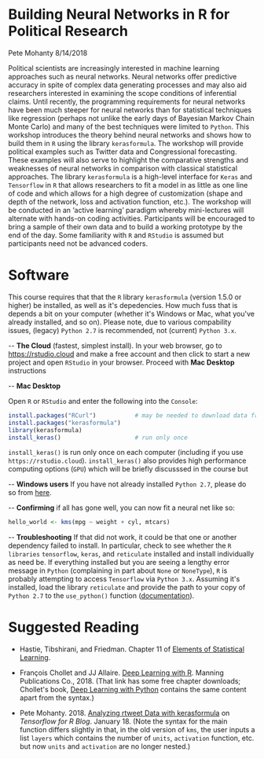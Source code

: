 Building Neural Networks in R for Political Research
================
Pete Mohanty
8/14/2018

Political scientists are increasingly interested in machine learning approaches such as neural networks. Neural networks offer predictive accuracy in spite of complex data generating processes and may also aid researchers interested in examining the scope conditions of inferential claims. Until recently, the programming requirements for neural networks have been much steeper for neural networks than for statistical techniques like regression (perhaps not unlike the early days of Bayesian Markov Chain Monte Carlo) and many of the best techniques were limited to `Python`. This workshop introduces the theory behind neural networks and shows how to build them in `R` using the library `kerasformula`. The workshop will provide political examples such as Twitter data and Congressional forecasting. These examples will also serve to highlight the comparative strengths and weaknesses of neural networks in comparison with classical statistical approaches. The library `kerasformula` is a high-level interface for `Keras` and `Tensorflow` in `R` that allows researchers to fit a model in as little as one line of code and which allows for a high degree of customization (shape and depth of the network, loss and activation function, etc.). The workshop will be conducted in an ‘active learning’ paradigm whereby mini-lectures will alternate with hands-on coding activities. Participants will be encouraged to bring a sample of their own data and to build a working prototype by the end of the day. Some familiarity with `R` and `RStudio` is assumed but participants need not be advanced coders.

Software
========

This course requires that that the `R` library `kerasformula` (version 1.5.0 or higher) be installed, as well as it's depedencies. How much fuss that is depends a bit on your computer (whether it's Windows or Mac, what you've already installed, and so on). Please note, due to various compability issues, (legacy) `Python 2.7` is recommended, not (current) `Python 3.x`.

-- **The Cloud** (fastest, simplest install). In your web browser, go to <https://rstudio.cloud> and make a free account and then click to start a new project and open `RStudio` in your browser. Proceed with **Mac Desktop** instructions

-- **Mac Desktop**

Open `R` or `RStudio` and enter the following into the `Console`:

``` r
install.packages("RCurl")           # may be needed to download data from GitHub
install.packages("kerasformula")
library(kerasformula)
install_keras()                     # run only once
```

`install_keras()` is run only once on each computer (including if you use `https://rstudio.cloud`). `install_keras()` also provides high performance computing options (`GPU`) which will be briefly discusssed in the course but

-- **Windows users** If you have not already installed `Python 2.7`, please do so from [here](https://www.python.org/downloads/).

-- **Confirming** if all has gone well, you can now fit a neural net like so:

``` r
hello_world <- kms(mpg ~ weight + cyl, mtcars)
```

-- **Troubleshooting** If that did not work, it could be that one or another dependency failed to install. In particular, check to see whether the `R` `libraries` `tensorflow`, `keras`, and `reticulate` installed and install individually as need be. If everything installed but you are seeing a lengthy error message in `Python` (complaining in part about `None` or `NoneType`), `R` is probably attempting to access `Tensorflow` via `Python 3.x`. Assuming it's installed, load the library `reticulate` and provide the path to your copy of `Python 2.7` to the `use_python()` function ([documentation](https://rstudio.github.io/reticulate/reference/use_python.html)).

Suggested Reading
=================

-   Hastie, Tibshirani, and Friedman. Chapter 11 of [Elements of Statistical Learning](https://web.stanford.edu/~hastie/ElemStatLearn/printings/ESLII_print12.pdf).

-   François Chollet and JJ Allaire. [Deep Learning with R](https://www.manning.com/books/deep-learning-with-r). Manning Publications Co., 2018. (That link has some free chapter downloads; Chollet's book, [Deep Learning with Python](http://www.deeplearningitalia.com/wp-content/uploads/2017/12/Dropbox_Chollet.pdf) contains the same content apart from the syntax.)

-   Pete Mohanty. 2018. [Analyzing rtweet Data with kerasformula](https://blogs.rstudio.com/tensorflow/posts/2018-01-24-analyzing-rtweet-data-with-kerasformula/) on *Tensorflow for R Blog*. January 18. (Note the syntax for the main function differs slightly in that, in the old version of `kms`, the user inputs a list `layers` which contains the number of `units`, `activation` function, etc. but now `units` and `activation` are no longer nested.)

